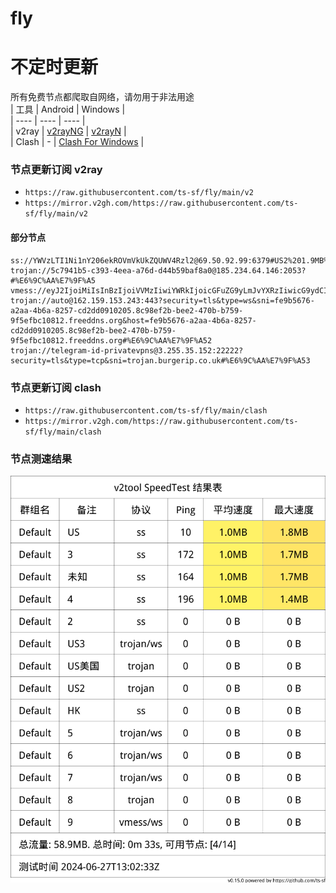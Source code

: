 # fly
# 不定时更新
所有免费节点都爬取自网络，请勿用于非法用途  
|  工具  | Android  | Windows  |  
|  ----  | ----   | ----  |  
| v2ray  | [v2rayNG](https://github.com/2dust/v2rayNG/releases) | [v2rayN](https://github.com/2dust/v2rayN/releases) |  
| Clash  | - | [Clash For Windows](https://github.com/2dust/clashN/releases) | 
  
### 节点更新订阅  v2ray
- `https://raw.githubusercontent.com/ts-sf/fly/main/v2`  
- `https://mirror.v2gh.com/https://raw.githubusercontent.com/ts-sf/fly/main/v2`  

#### 部分节点  
``` 
ss://YWVzLTI1Ni1nY206ekROVmVkUkZQUWV4Rzl2@69.50.92.99:6379#US2%201.9MB%2Fs
trojan://5c7941b5-c393-4eea-a76d-d44b59baf8a0@185.234.64.146:2053?#%E6%9C%AA%E7%9F%A5
vmess://eyJ2IjoiMiIsInBzIjoiVVMzIiwiYWRkIjoicGFuZG9yLmJvYXRzIiwicG9ydCI6IjQ0MyIsImlkIjoiMDNmY2M2MTgtYjkzZC02Nzk2LTZhZWQtOGEzOGM5NzVkNTgxIiwiYWlkIjoiMCIsInNjeSI6ImF1dG8iLCJuZXQiOiJ3cyIsInR5cGUiOiIiLCJob3N0IjoiYXZlaXJvci5jb20iLCJwYXRoIjoiL2xpbmt2d3MiLCJ0bHMiOiJ0bHMiLCJzbmkiOiJhdmVpcm9yLmNvbSIsInRlc3RfbmFtZSI6IlVTMyJ9
trojan://auto@162.159.153.243:443?security=tls&type=ws&sni=fe9b5676-a2aa-4b6a-8257-cd2dd0910205.8c98ef2b-bee2-470b-b759-9f5efbc10812.freeddns.org&host=fe9b5676-a2aa-4b6a-8257-cd2dd0910205.8c98ef2b-bee2-470b-b759-9f5efbc10812.freeddns.org#%E6%9C%AA%E7%9F%A52
trojan://telegram-id-privatevpns@3.255.35.152:22222?security=tls&type=tcp&sni=trojan.burgerip.co.uk#%E6%9C%AA%E7%9F%A53
```
### 节点更新订阅  clash
- `https://raw.githubusercontent.com/ts-sf/fly/main/clash`  
- `https://mirror.v2gh.com/https://raw.githubusercontent.com/ts-sf/fly/main/clash`  

### 节点测速结果
![image](traffic.png)
